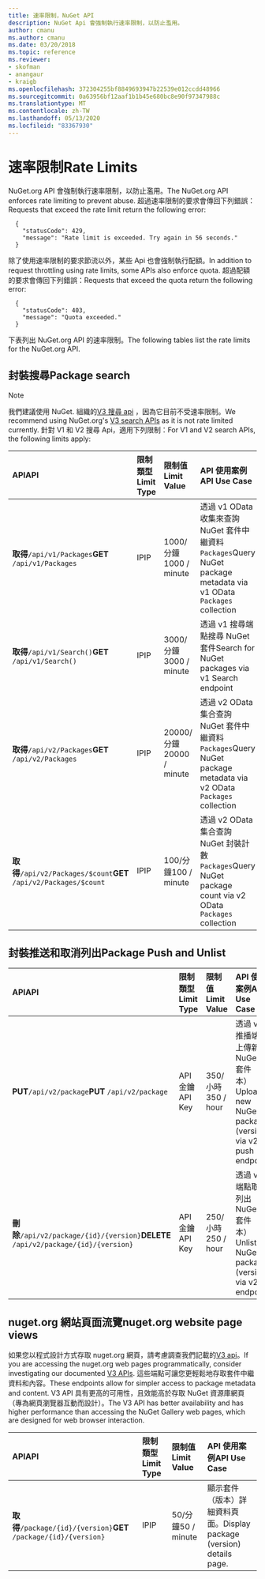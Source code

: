 ```yaml
---
title: 速率限制，NuGet API
description: NuGet Api 會強制執行速率限制，以防止濫用。
author: cmanu
ms.author: cmanu
ms.date: 03/20/2018
ms.topic: reference
ms.reviewer:
- skofman
- anangaur
- kraigb
ms.openlocfilehash: 372304255bf8849693947b22539e012ccdd48966
ms.sourcegitcommit: 0a63956bf12aaf1b1b45e680bc8e90f97347988c
ms.translationtype: MT
ms.contentlocale: zh-TW
ms.lasthandoff: 05/13/2020
ms.locfileid: "83367930"
---
```

# <a name="rate-limits"></a><span data-ttu-id="157da-103">速率限制</span><span class="sxs-lookup"><span data-stu-id="157da-103">Rate Limits</span></span>

<span data-ttu-id="157da-104">NuGet.org API 會強制執行速率限制，以防止濫用。</span><span class="sxs-lookup"><span data-stu-id="157da-104">The NuGet.org API enforces rate limiting to prevent abuse.</span></span> <span data-ttu-id="157da-105">超過速率限制的要求會傳回下列錯誤：</span><span class="sxs-lookup"><span data-stu-id="157da-105">Requests that exceed the rate limit return the following error:</span></span> 

  ~~~
    {
      "statusCode": 429,
      "message": "Rate limit is exceeded. Try again in 56 seconds."
    }
  ~~~

<span data-ttu-id="157da-106">除了使用速率限制的要求節流以外，某些 Api 也會強制執行配額。</span><span class="sxs-lookup"><span data-stu-id="157da-106">In addition to request throttling using rate limits, some APIs also enforce quota.</span></span> <span data-ttu-id="157da-107">超過配額的要求會傳回下列錯誤：</span><span class="sxs-lookup"><span data-stu-id="157da-107">Requests that exceed the quota return the following error:</span></span>

  ~~~
    {
      "statusCode": 403,
      "message": "Quota exceeded."
    }
  ~~~

<span data-ttu-id="157da-108">下表列出 NuGet.org API 的速率限制。</span><span class="sxs-lookup"><span data-stu-id="157da-108">The following tables list the rate limits for the NuGet.org API.</span></span>

## <a name="package-search"></a><span data-ttu-id="157da-109">封裝搜尋</span><span class="sxs-lookup"><span data-stu-id="157da-109">Package search</span></span>

> [!Note]
> <span data-ttu-id="157da-110">我們建議使用 NuGet. 組織的[V3 搜尋 api](search-query-service-resource.md) ，因為它目前不受速率限制。</span><span class="sxs-lookup"><span data-stu-id="157da-110">We recommend using NuGet.org's [V3 search APIs](search-query-service-resource.md) as it is not rate limited currently.</span></span> <span data-ttu-id="157da-111">針對 V1 和 V2 搜尋 Api，適用下列限制：</span><span class="sxs-lookup"><span data-stu-id="157da-111">For V1 and V2 search APIs, the following limits apply:</span></span>

| <span data-ttu-id="157da-112">API</span><span class="sxs-lookup"><span data-stu-id="157da-112">API</span></span> | <span data-ttu-id="157da-113">限制類型</span><span class="sxs-lookup"><span data-stu-id="157da-113">Limit Type</span></span> | <span data-ttu-id="157da-114">限制值</span><span class="sxs-lookup"><span data-stu-id="157da-114">Limit Value</span></span> | <span data-ttu-id="157da-115">API 使用案例</span><span class="sxs-lookup"><span data-stu-id="157da-115">API Use Case</span></span> |
|:---|:---|:---|:---|
<span data-ttu-id="157da-116">**取得**`/api/v1/Packages`</span><span class="sxs-lookup"><span data-stu-id="157da-116">**GET** `/api/v1/Packages`</span></span> | <span data-ttu-id="157da-117">IP</span><span class="sxs-lookup"><span data-stu-id="157da-117">IP</span></span> | <span data-ttu-id="157da-118">1000/分鐘</span><span class="sxs-lookup"><span data-stu-id="157da-118">1000 / minute</span></span> | <span data-ttu-id="157da-119">透過 v1 OData 收集來查詢 NuGet 套件中繼資料 `Packages`</span><span class="sxs-lookup"><span data-stu-id="157da-119">Query NuGet package metadata via v1 OData `Packages` collection</span></span> |
<span data-ttu-id="157da-120">**取得**`/api/v1/Search()`</span><span class="sxs-lookup"><span data-stu-id="157da-120">**GET** `/api/v1/Search()`</span></span> | <span data-ttu-id="157da-121">IP</span><span class="sxs-lookup"><span data-stu-id="157da-121">IP</span></span> | <span data-ttu-id="157da-122">3000/分鐘</span><span class="sxs-lookup"><span data-stu-id="157da-122">3000 / minute</span></span> | <span data-ttu-id="157da-123">透過 v1 搜尋端點搜尋 NuGet 套件</span><span class="sxs-lookup"><span data-stu-id="157da-123">Search for NuGet packages via v1 Search endpoint</span></span> | 
<span data-ttu-id="157da-124">**取得**`/api/v2/Packages`</span><span class="sxs-lookup"><span data-stu-id="157da-124">**GET** `/api/v2/Packages`</span></span> | <span data-ttu-id="157da-125">IP</span><span class="sxs-lookup"><span data-stu-id="157da-125">IP</span></span> | <span data-ttu-id="157da-126">20000/分鐘</span><span class="sxs-lookup"><span data-stu-id="157da-126">20000 / minute</span></span> | <span data-ttu-id="157da-127">透過 v2 OData 集合查詢 NuGet 套件中繼資料 `Packages`</span><span class="sxs-lookup"><span data-stu-id="157da-127">Query NuGet package metadata via v2 OData `Packages` collection</span></span> | 
<span data-ttu-id="157da-128">**取得**`/api/v2/Packages/$count`</span><span class="sxs-lookup"><span data-stu-id="157da-128">**GET** `/api/v2/Packages/$count`</span></span> | <span data-ttu-id="157da-129">IP</span><span class="sxs-lookup"><span data-stu-id="157da-129">IP</span></span> | <span data-ttu-id="157da-130">100/分鐘</span><span class="sxs-lookup"><span data-stu-id="157da-130">100 / minute</span></span> | <span data-ttu-id="157da-131">透過 v2 OData 集合查詢 NuGet 封裝計數 `Packages`</span><span class="sxs-lookup"><span data-stu-id="157da-131">Query NuGet package count via v2 OData `Packages` collection</span></span> | 

## <a name="package-push-and-unlist"></a><span data-ttu-id="157da-132">封裝推送和取消列出</span><span class="sxs-lookup"><span data-stu-id="157da-132">Package Push and Unlist</span></span>

| <span data-ttu-id="157da-133">API</span><span class="sxs-lookup"><span data-stu-id="157da-133">API</span></span> | <span data-ttu-id="157da-134">限制類型</span><span class="sxs-lookup"><span data-stu-id="157da-134">Limit Type</span></span> | <span data-ttu-id="157da-135">限制值</span><span class="sxs-lookup"><span data-stu-id="157da-135">Limit Value</span></span> | <span data-ttu-id="157da-136">API 使用案例</span><span class="sxs-lookup"><span data-stu-id="157da-136">API Use Case</span></span> | 
|:---|:---|:---|:--- |
<span data-ttu-id="157da-137">**PUT**`/api/v2/package`</span><span class="sxs-lookup"><span data-stu-id="157da-137">**PUT** `/api/v2/package`</span></span> | <span data-ttu-id="157da-138">API 金鑰</span><span class="sxs-lookup"><span data-stu-id="157da-138">API Key</span></span> | <span data-ttu-id="157da-139">350/小時</span><span class="sxs-lookup"><span data-stu-id="157da-139">350 / hour</span></span> | <span data-ttu-id="157da-140">透過 v2 推播端點上傳新的 NuGet 套件（版本）</span><span class="sxs-lookup"><span data-stu-id="157da-140">Upload a new NuGet package (version) via v2 push endpoint</span></span> 
<span data-ttu-id="157da-141">**刪除**`/api/v2/package/{id}/{version}`</span><span class="sxs-lookup"><span data-stu-id="157da-141">**DELETE** `/api/v2/package/{id}/{version}`</span></span> | <span data-ttu-id="157da-142">API 金鑰</span><span class="sxs-lookup"><span data-stu-id="157da-142">API Key</span></span> | <span data-ttu-id="157da-143">250/小時</span><span class="sxs-lookup"><span data-stu-id="157da-143">250 / hour</span></span> | <span data-ttu-id="157da-144">透過 v2 端點取消列出 NuGet 套件（版本）</span><span class="sxs-lookup"><span data-stu-id="157da-144">Unlist a NuGet package (version) via v2 endpoint</span></span> 

## <a name="nugetorg-website-page-views"></a><span data-ttu-id="157da-145">nuget.org 網站頁面流覽</span><span class="sxs-lookup"><span data-stu-id="157da-145">nuget.org website page views</span></span>

<span data-ttu-id="157da-146">如果您以程式設計方式存取 nuget.org 網頁，請考慮調查我們記載的[V3 api](overview.md)。</span><span class="sxs-lookup"><span data-stu-id="157da-146">If you are accessing the nuget.org web pages programmatically, consider investigating our documented [V3 APIs](overview.md).</span></span> <span data-ttu-id="157da-147">這些端點可讓您更輕鬆地存取套件中繼資料和內容。</span><span class="sxs-lookup"><span data-stu-id="157da-147">These endpoints allow for simpler access to package metadata and content.</span></span> <span data-ttu-id="157da-148">V3 API 具有更高的可用性，且效能高於存取 NuGet 資源庫網頁（專為網頁瀏覽器互動而設計）。</span><span class="sxs-lookup"><span data-stu-id="157da-148">The V3 API has better availability and has higher performance than accessing the NuGet Gallery web pages, which are designed for web browser interaction.</span></span>

| <span data-ttu-id="157da-149">API</span><span class="sxs-lookup"><span data-stu-id="157da-149">API</span></span> | <span data-ttu-id="157da-150">限制類型</span><span class="sxs-lookup"><span data-stu-id="157da-150">Limit Type</span></span> | <span data-ttu-id="157da-151">限制值</span><span class="sxs-lookup"><span data-stu-id="157da-151">Limit Value</span></span> | <span data-ttu-id="157da-152">API 使用案例</span><span class="sxs-lookup"><span data-stu-id="157da-152">API Use Case</span></span> | 
|:---|:---|:---|:--- |
<span data-ttu-id="157da-153">**取得**`/package/{id}/{version}`</span><span class="sxs-lookup"><span data-stu-id="157da-153">**GET** `/package/{id}/{version}`</span></span> | <span data-ttu-id="157da-154">IP</span><span class="sxs-lookup"><span data-stu-id="157da-154">IP</span></span> | <span data-ttu-id="157da-155">50/分鐘</span><span class="sxs-lookup"><span data-stu-id="157da-155">50 / minute</span></span> | <span data-ttu-id="157da-156">顯示套件（版本）詳細資料頁面。</span><span class="sxs-lookup"><span data-stu-id="157da-156">Display package (version) details page.</span></span> 
